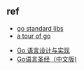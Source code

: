 

## ref
<!-- standard -->
+ [go standard libs](https://pkg.go.dev/std)
+ [a tour of go](https://go.dev/tour/list)

<!-- books -->
+ [Go 语言设计与实现](https://draveness.me/golang/docs/part2-foundation/ch03-datastructure/golang-array-and-slice/)
+ [Go语言圣经（中文版)](https://docs.hacknode.org/gopl-zh/index.html)